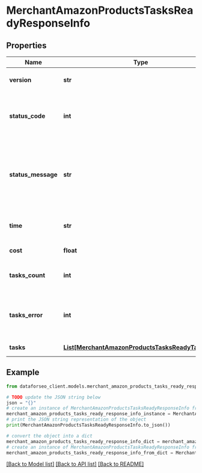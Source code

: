 # MerchantAmazonProductsTasksReadyResponseInfo


## Properties

Name | Type | Description | Notes
------------ | ------------- | ------------- | -------------
**version** | **str** | the current version of the API | [optional] 
**status_code** | **int** | general status code you can find the full list of the response codes here | [optional] 
**status_message** | **str** | general informational message you can find the full list of general informational messages here | [optional] 
**time** | **str** | total execution time, seconds | [optional] 
**cost** | **float** | total tasks cost, USD | [optional] 
**tasks_count** | **int** | the number of tasks in the tasks array | [optional] 
**tasks_error** | **int** | the number of tasks in the tasks array returned with an error | [optional] 
**tasks** | [**List[MerchantAmazonProductsTasksReadyTaskInfo]**](MerchantAmazonProductsTasksReadyTaskInfo.md) | array of tasks | [optional] 

## Example

```python
from dataforseo_client.models.merchant_amazon_products_tasks_ready_response_info import MerchantAmazonProductsTasksReadyResponseInfo

# TODO update the JSON string below
json = "{}"
# create an instance of MerchantAmazonProductsTasksReadyResponseInfo from a JSON string
merchant_amazon_products_tasks_ready_response_info_instance = MerchantAmazonProductsTasksReadyResponseInfo.from_json(json)
# print the JSON string representation of the object
print(MerchantAmazonProductsTasksReadyResponseInfo.to_json())

# convert the object into a dict
merchant_amazon_products_tasks_ready_response_info_dict = merchant_amazon_products_tasks_ready_response_info_instance.to_dict()
# create an instance of MerchantAmazonProductsTasksReadyResponseInfo from a dict
merchant_amazon_products_tasks_ready_response_info_from_dict = MerchantAmazonProductsTasksReadyResponseInfo.from_dict(merchant_amazon_products_tasks_ready_response_info_dict)
```
[[Back to Model list]](../README.md#documentation-for-models) [[Back to API list]](../README.md#documentation-for-api-endpoints) [[Back to README]](../README.md)


